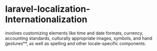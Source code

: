 # laravel-localization-Internationalization
involves customizing elements like time and date formats, currency, accounting standards, culturally appropriate images, symbols, and hand gestures**, as well as spelling and other locale-specific components.
